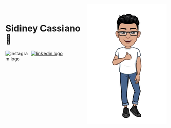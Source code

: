 <img align="right" width="250px" style="margin-top:-20px" src="https://github.com/sidyjw/sidyjw/blob/main/assets/photo_2022-01-03_17-49-34-removebg-preview.png">

<div dsplay="inline-block">
 
  <h1 align="left">Sidiney Cassiano 👋</h1>
  
   <a href="https://www.linkedin.com/in/sidiney-cassiano">
    <img width="80px" src="https://i.ibb.co/RyZx12b/linkedin.png" alt="linkedin logo" style="vertical-align:top;">
  </a>
  <a href="https://www.instagram.com/sidy.dev">
    <img align="left" width="80px" src="https://i.ibb.co/qkGSp1D/instagram.png" alt="instagram logo" style="vertical-align:top;">
  </a>
</div>

